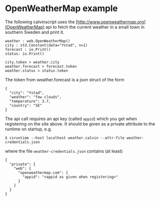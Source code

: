 # OpenWeatherMap example

The following calvinscript uses the [http://www.openweathermap.org](OpenWeatherMap) api to fetch the current weather in a small
town in southern Sweden and print it.


    weather : web.OpenWeatherMap()
    city : std.Constant(data="Ystad", n=1)
    forecast : io.Print()
    status: io.Print()
    
    city.token > weather.city
    weather.forecast > forecast.token
    weather.status > status.token


The token from weather.forecast is a json struct of the form

    {                         
      "city": "Ystad",        
      "weather": "few clouds",
      "temperature": 3.7,
      "country": "SE"
    }
	
The api call requires an api key (called `appid`) which you get when registering on the site above. It should be given as a private
attribute to the runtime on startup, e.g.

    $ csruntime --host localhost weather.calvin --attr-file weather-credentials.json

where the file `weather-credentials.json` contains (at least)

	{                             
	  "private": {                
	    "web": {                  
	      "openweathermap.com": { 
	        "appid": "<appid as given when registering>"
	      }                       
	    }                         
	  }                           
	}                             
